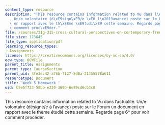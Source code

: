 ```yaml
---
content_type: resource
description: "This resource contains information related to Vu dans l\u2019actualit\xE9\
  . Un/e volontaire (d\xE9sign\xE9/e \xE0 l\u2019avance) poste sur le Forum un document\
  \ en rapport avec le th\xE8me \xE9tudi\xE9 cette semaine. Regarde page 6* pour voir\
  \ comment proc\xE9der."
file: /courses/21g-315-cross-cultural-perspectives-on-contemporary-french-society-fall-2011/b5e5f72358bbe220369b6e89cd6cb3c8_MIT21G_315F11_hmkwk5.pdf
file_size: 173645
file_type: application/pdf
learning_resource_types:
- Assignments
license: https://creativecommons.org/licenses/by-nc-sa/4.0/
ocw_type: OCWFile
parent_title: Assignments
parent_type: CourseSection
parent_uid: 4fe3ec42-a76b-7127-8d8a-21355578a611
resourcetype: Document
title: 'Week 5 Homework '
uid: b5e5f723-58bb-e220-369b-6e89cd6cb3c8
---
```

This resource contains information related to Vu dans l’actualité. Un/e volontaire (désigné/e à l’avance) poste sur le Forum un document en rapport avec le thème étudié cette semaine. Regarde page 6* pour voir comment procéder.